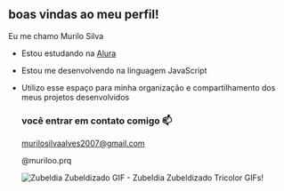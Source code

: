 ## boas vindas ao meu perfil!

Eu me chamo Murilo Silva 

- Estou estudando na [Alura](https://www.alura.com.br)
- Estou me desenvolvendo na linguagem JavaScript
- Utilizo esse espaço para minha organização e compartilhamento dos meus projetos desenvolvidos
  ### você entrar em contato comigo 📫


  murilosilvaalves2007@gmail.com
  
  @muriloo.prq


  <img src="https://media1.tenor.com/m/v60kUjoud9QAAAAC/zubeldia-zubeldizado.gif" alt="Zubeldia Zubeldizado GIF - Zubeldia Zubeldizado Tricolor GIFs"/>!
